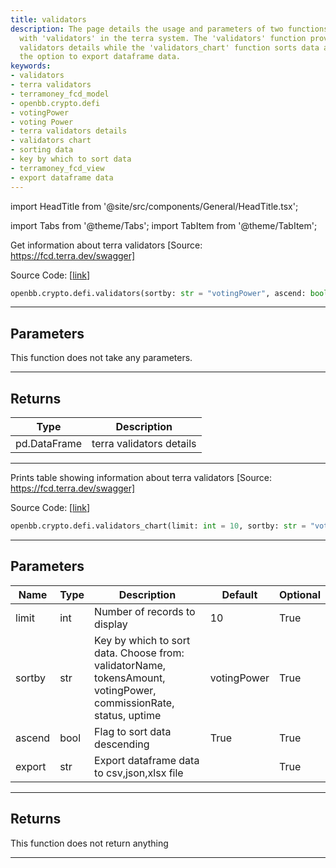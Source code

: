 ```yaml
---
title: validators
description: The page details the usage and parameters of two functions that work
  with 'validators' in the terra system. The 'validators' function provides terra
  validators details while the 'validators_chart' function sorts data and provides
  the option to export dataframe data.
keywords:
- validators
- terra validators
- terramoney_fcd_model
- openbb.crypto.defi
- votingPower
- voting Power
- terra validators details
- validators chart
- sorting data
- key by which to sort data
- terramoney_fcd_view
- export dataframe data
---
```


import HeadTitle from '@site/src/components/General/HeadTitle.tsx';

<HeadTitle title="crypto.defi.validators - Reference | OpenBB SDK Docs" />

import Tabs from '@theme/Tabs';
import TabItem from '@theme/TabItem';

<Tabs>
<TabItem value="model" label="Model" default>

Get information about terra validators [Source: https://fcd.terra.dev/swagger]

Source Code: [[link](https://github.com/OpenBB-finance/OpenBBTerminal/tree/main/openbb_terminal/cryptocurrency/defi/terramoney_fcd_model.py#L155)]

```python
openbb.crypto.defi.validators(sortby: str = "votingPower", ascend: bool = True)
```

---

## Parameters

This function does not take any parameters.

---

## Returns

| Type | Description |
| ---- | ----------- |
| pd.DataFrame | terra validators details |
---

</TabItem>
<TabItem value="view" label="Chart">

Prints table showing information about terra validators [Source: https://fcd.terra.dev/swagger]

Source Code: [[link](https://github.com/OpenBB-finance/OpenBBTerminal/tree/main/openbb_terminal/cryptocurrency/defi/terramoney_fcd_view.py#L64)]

```python
openbb.crypto.defi.validators_chart(limit: int = 10, sortby: str = "votingPower", ascend: bool = True, export: str = "")
```

---

## Parameters

| Name | Type | Description | Default | Optional |
| ---- | ---- | ----------- | ------- | -------- |
| limit | int | Number of records to display | 10 | True |
| sortby | str | Key by which to sort data. Choose from:<br/>validatorName, tokensAmount, votingPower, commissionRate, status, uptime | votingPower | True |
| ascend | bool | Flag to sort data descending | True | True |
| export | str | Export dataframe data to csv,json,xlsx file |  | True |


---

## Returns

This function does not return anything

---

</TabItem>
</Tabs>
